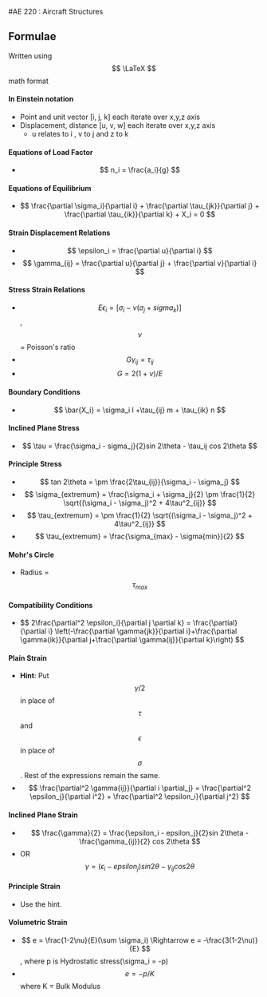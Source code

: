 #AE 220 : Aircraft Structures

## Formulae

Written using $$ \LaTeX $$ math format

#### In Einstein notation

* Point and unit vector [i, j, k] each iterate over x,y,z axis
* Displacement, distance [u, v, w] each iterate over x,y,z axis
    * u relates to i , v to j and z to k

#### Equations of Load Factor

* $$ n_i = \frac{a_i}{g} $$

#### Equations of Equilibrium

* $$ \frac{\partial \sigma_i}{\partial i} + \frac{\partial \tau_{jk}}{\partial j} + \frac{\partial \tau_{ik}}{\partial k} + X_i = 0 $$

#### Strain Displacement Relations

* $$ \epsilon_i = \frac{\partial u}{\partial i} $$
* $$ \gamma_{ij} = \frac{\partial u}{\partial j} + \frac{\partial v}{\partial i} $$

#### Stress Strain Relations

* $$ E \epsilon_i = [\sigma_i - \nu (\sigma_j + sigma_k)] $$, $$ \nu $$ = Poisson's ratio
* $$ G \gamma_{ij} = \tau_{ij} $$
* $$ G = 2(1+\nu)/E $$

#### Boundary Conditions

* $$ \bar{X_i} = \sigma_i l +\tau_{ij} m + \tau_{ik} n $$

#### Inclined Plane Stress

* $$ \tau = \frac{\sigma_i - sigma_j}{2}sin 2\theta - \tau_ij cos 2\theta $$

#### Principle Stress
* $$ tan 2\theta = \pm \frac{2\tau_{ij}}{\sigma_i - \sigma_j} $$
* $$ \sigma_{extremum} = \frac{\sigma_i + \sigma_j}{2} \pm \frac{1}{2} \sqrt{(\sigma_i - \sigma_j)^2 + 4\tau^2_{ij}} $$
* $$ \tau_{extremum} = \pm \frac{1}{2} \sqrt{(\sigma_i - \sigma_j)^2 + 4\tau^2_{ij}} $$
* $$ \tau_{extremum} = \frac{\sigma_{max} - \sigma{min}}{2} $$

#### Mohr's Circle
* Radius = $$ \tau_{max} $$

#### Compatibility Conditions
* $$ 2\frac{\partial^2 \epsilon_i}{\partial j \partial k} = \frac{\partial}{\partial i} \left(-\frac{\partial \gamma{jk}}{\partial i}+\frac{\partial \gamma{ik}}{\partial j+\frac{\partial \gamma{ij}}{\partial k}\right) $$

#### Plain Strain

* __Hint__: Put $$ \gamma/2 $$ in place of $$ \tau $$ and $$ \epsilon $$ in place of $$ \sigma $$. Rest of the expressions remain the same.
* $$ \frac{\partial^2 \gamma{ij}}{\partial i \partial_j} = \frac{\partial^2 \epsilon_j}{\partial i^2} + \frac{\partial^2 \epsilon_i}{\partial j^2} $$

#### Inclined Plane Strain

* $$ \frac{\gamma}{2} = \frac{\epsilon_i - epsilon_j}{2}sin 2\theta - \frac{\gamma_{ij}}{2} cos 2\theta $$
* OR $$ \gamma = (\epsilon_i - epsilon_j)sin 2\theta - \gamma_{ij} cos 2\theta $$

#### Principle Strain

* Use the hint.

#### Volumetric Strain
* $$ e = \frac{1-2\nu}{E}(\sum \sigma_i) \Rightarrow e = -\frac{3(1-2\nu)}{E} $$, where p is Hydrostatic stress(\sigma_i = -p)
* $$ e = -p/K $$ where K = Bulk Modulus
